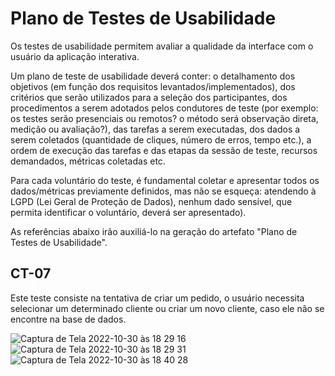 # Plano de Testes de Usabilidade

Os testes de usabilidade permitem avaliar a qualidade da interface com o usuário da aplicação interativa.

Um plano de teste de usabilidade deverá conter: o detalhamento dos objetivos (em função dos requisitos levantados/implementados), dos critérios que serão utilizados para a seleção dos participantes, dos procedimentos a serem adotados pelos condutores de teste (por exemplo: os testes serão presenciais ou remotos? o método será observação direta, medição ou avaliação?), das tarefas a serem executadas, dos dados a serem coletados (quantidade de cliques, número de erros, tempo etc.), a ordem de execução das tarefas e das etapas da sessão de teste, recursos demandados, métricas coletadas etc.

Para cada voluntário do teste, é fundamental coletar e apresentar todos os dados/métricas previamente definidos, mas não se esqueça: atendendo à LGPD (Lei Geral de Proteção de Dados), nenhum dado sensível, que permita identificar o voluntário, deverá ser apresentado).

As referências abaixo irão auxiliá-lo na geração do artefato "Plano de Testes de Usabilidade".

## CT-07

Este teste consiste na tentativa de criar um pedido, o usuário necessita selecionar um determinado cliente ou criar um novo cliente, caso ele não se encontre na base de dados.

![Captura de Tela 2022-10-30 às 18 29 16](https://user-images.githubusercontent.com/98955531/198902486-6e67c045-6606-474c-82bf-25aa92229a0a.png)
![Captura de Tela 2022-10-30 às 18 29 31](https://user-images.githubusercontent.com/98955531/198902488-0ab2bfb1-bc53-45f0-9510-0bcb3702ac76.png)
![Captura de Tela 2022-10-30 às 18 40 28](https://user-images.githubusercontent.com/98955531/198902796-54a501ba-a6da-47d0-b26a-3e191a5e057c.png)

